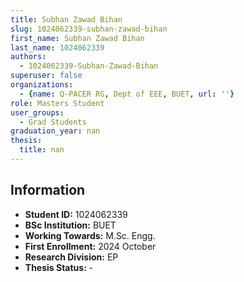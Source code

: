 ```yaml
---
title: Subhan Zawad Bihan
slug: 1024062339-subhan-zawad-bihan
first_name: Subhan Zawad Bihan
last_name: 1024062339
authors:
  - 1024062339-Subhan-Zawad-Bihan
superuser: false
organizations:
  - {name: Q-PACER RG, Dept of EEE, BUET, url: ''}
role: Masters Student
user_groups:
  - Grad Students
graduation_year: nan
thesis:
  title: nan
---
```


## Information
* **Student ID:** 1024062339
* **BSc Institution:** BUET
* **Working Towards:** M.Sc. Engg.
* **First Enrollment:** 2024 October
* **Research Division:** EP
* **Thesis Status:** -
